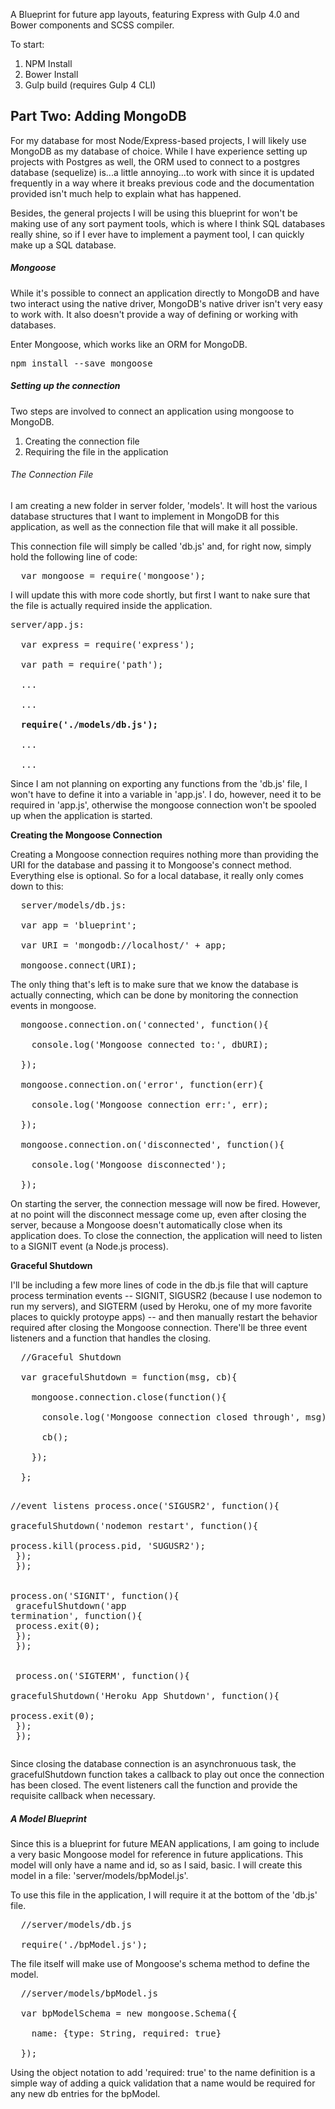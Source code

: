 A Blueprint for future app layouts, featuring Express with Gulp 4.0 and Bower components and SCSS compiler. 

To start:
  1. NPM Install
  2. Bower Install
  3. Gulp build (requires Gulp 4 CLI)

<h2>Part Two: Adding MongoDB</h2>
<p>For my database for most Node/Express-based projects, I will likely use MongoDB as my database of choice. While I have experience setting up projects with Postgres as well, the ORM used to connect to a postgres database (sequelize) is...a little annoying...to work with since it is updated frequently in a way where it breaks previous code and the documentation provided isn't much help to explain what has happened.</p>
<p>Besides, the general projects I will be using this blueprint for won't be making use of any sort payment tools, which is where I think SQL databases really shine, so if I ever have to implement a payment tool, I can quickly make up a SQL database.</p>
<h5>Mongoose</h5>
<p>While it's possible to connect an application directly to MongoDB and have two interact using the native driver, MongoDB's native driver isn't very easy to work with. It also doesn't provide a way of defining or working with databases.</p>
<p>Enter Mongoose, which works like an ORM for MongoDB.</p>
<pre>npm install --save mongoose</pre>
<h5>Setting up the connection</h5>
<p>Two steps are involved to connect an application using mongoose to MongoDB.</p>
<ol>
  <li>
    Creating the connection file
  </li>
  <li>
    Requiring the file in the application
  </li>
</ol>
<h6>The Connection File</h6>
<p>I am creating a new folder in server folder, 'models'. It will host the various database structures that I want to implement in MongoDB for this application, as well as the connection file that will make it all possible.</p>
<p>This connection file will simply be called 'db.js' and, for right now, simply hold the following line of code:</p>
<pre>
  var mongoose = require('mongoose');
</pre>
<p>I will update this with more code shortly, but first I want to nake sure that the file is actually required inside the application.</p>
<pre>
server/app.js: <br/>
  var express = require('express'); <br/>
  var path = require('path'); <br/>
  ...<br/>
  ...<br/>
  <strong>require('./models/db.js');</strong><br/>
  ...<br/>
  ...
</pre>
<p>Since I am not planning on exporting any functions from the 'db.js' file, I won't have to define it into a variable in 'app.js'. I do, however, need it to be required in 'app.js', otherwise the mongoose connection won't be spooled up when the application is started.</p>
<p><strong>Creating the Mongoose Connection</strong></p>
<p>Creating a Mongoose connection requires nothing more than providing the URI for the database and passing it to Mongoose's connect method. Everything else is optional. So for a local database, it really only comes down to this:</p>
<pre>
  server/models/db.js: <br/>
  var app = 'blueprint'; <br/>
  var URI = 'mongodb://localhost/' + app; <br/>
  mongoose.connect(URI);
</pre>
<p>The only thing that's left is to make sure that we know the database is actually connecting, which can be done by monitoring the connection events in mongoose.</p>
<pre>
  mongoose.connection.on('connected', function(){<br/>
    console.log('Mongoose connected to:', dbURI);<br/>
  });<br/>
  mongoose.connection.on('error', function(err){<br/>
    console.log('Mongoose connection err:', err);<br/>
  });<br/>
  mongoose.connection.on('disconnected', function(){<br/>
    console.log('Mongoose disconnected');<br/>
  });
</pre>
<p>On starting the server, the connection message will now be fired. However, at no point will the disconnect message come up, even after closing the server, because a Mongoose doesn't automatically close when its application does. To close the connection, the application will need to listen to a SIGNIT event (a Node.js process).</p>
<p><strong>Graceful Shutdown</strong></p>
<p>I'll be including a few more lines of code in the db.js file that will capture process termination events -- SIGNIT,  SIGUSR2 (because I use nodemon to run my servers), and SIGTERM (used by Heroku, one of my more favorite places to quickly protoype apps) -- and then manually restart the behavior required after closing the Mongoose connection. There'll be three event listeners and a function that handles the closing.</p>
<pre>
  //Graceful Shutdown <br/>
  var gracefulShutdown = function(msg, cb){ <br/>
    mongoose.connection.close(function(){ <br/>
      console.log('Mongoose connection closed through', msg); <br/>
      cb(); <br/>
    }); <br/>
  };

  //event listens
  process.once('SIGUSR2', function(){ <br/>
    gracefulShutdown('nodemon restart', function(){ <br/>
      process.kill(process.pid, 'SUGUSR2'); <br/>
    }); <br/>
  }); <br/>
  <br/>
  process.on('SIGNIT', function(){ <br/>
    gracefulShutdown('app termination', function(){ <br/>
      process.exit(0); <br/>
    }); <br/>
  }); <br/>
  <br/>
  process.on('SIGTERM', function(){ <br/>
    gracefulShutdown('Heroku App Shutdown', function(){ <br/>
      process.exit(0); <br/>
    }); <br/>
  }); 
</pre>
<p>Since closing the database connection is an asynchronuous task, the gracefulShutdown function takes a callback to play out once the connection has been closed. The event listeners call the function and provide the requisite callback when necessary.</p>
<h5>A Model Blueprint</h5>
<p>Since this is a blueprint for future MEAN applications, I am going to include a very basic Mongoose model for reference in future applications. This model will only have a name and id, so as I said, basic. I will create this model in a file: 'server/models/bpModel.js'.</p>
<p>To use this file in the application, I will require it at the bottom of the 'db.js' file.</p>
<pre>
  //server/models/db.js <br/>
  require('./bpModel.js');
</pre>
<p>The file itself will make use of Mongoose's schema method to define the model.</p>
<pre>
  //server/models/bpModel.js <br/>
  var bpModelSchema = new mongoose.Schema({ <br/>
    name: {type: String, required: true} <br/>
  });
</pre>
<p>Using the object notation to add 'required: true' to the name definition is a simple way of adding a quick validation that a name would be required for any new db entries for the bpModel.</p>



